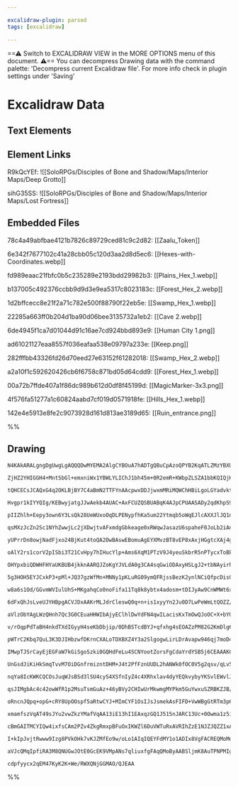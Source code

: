 ```yaml
---

excalidraw-plugin: parsed
tags: [excalidraw]

---
```

==⚠  Switch to EXCALIDRAW VIEW in the MORE OPTIONS menu of this document. ⚠== You can decompress Drawing data with the command palette: 'Decompress current Excalidraw file'. For more info check in plugin settings under 'Saving'


# Excalidraw Data

## Text Elements
## Element Links
R9kQcYEf: ![[SoloRPGs/Disciples of Bone and Shadow/Maps/Interior Maps/Deep Grotto]]

sihG35SS: ![[SoloRPGs/Disciples of Bone and Shadow/Maps/Interior Maps/Lost Fortress]]

## Embedded Files
78c4a49abfbae4121b7826c89729ced81c9c2d82: [[Zaalu_Token]]

6e342f7677102c41a28cbb05c120d3aa2d8d5ec6: [[Hexes-with-Coordinates.webp]]

fd989eaac21fbfc0b5c235289e2193bdd29982b3: [[Plains_Hex_1.webp]]

b137005c492376ccbb9d9d3e9ea5317c8023183c: [[Forest_Hex_2.webp]]

1d2bffcecc8e21f2a71c782e500f88790f22eb5e: [[Swamp_Hex_1.webp]]

22285a663ff0b204d1ba90d06bee3135732a1eb2: [[Cave 2.webp]]

6de4945f1ca7d01044d91c16ae7cd924bbd893e9: [[Human City 1.png]]

ad61021127eaa8557f036eafaa538e09797a233e: [[Keep.png]]

282fffbb43326fd26d70eed27e63152f61282018: [[Swamp_Hex_2.webp]]

a2a10f1c592620426cb6f6758c871bd05d64cdd9: [[Forest_Hex_1.webp]]

00a72b7ffde407a1f86dc989b612d0df8f45199d: [[MagicMarker-3x3.png]]

4f576fa51277a1c60824aabd7cf019d0571918fe: [[Hills_Hex_1.webp]]

142e4e5913e8fe2c9073928d161d813ae3189d65: [[Ruin_entrance.png]]

%%
## Drawing
```compressed-json
N4KAkARALgngDgUwgLgAQQQDwMYEMA2AlgCYBOuA7hADTgQBuCpAzoQPYB2KqATLZMzYBXUtiRoIACyhQ4zZAHoFAc0JRJQgEYA6bGwC2CgF7N6hbEcK4OCtptbErHALRY8RMpWdx8Q1TdIEfARcZgRmBShcZQUebQBObR4aOiCEfQQOKGZuAG1wMFAwYogSbggAawqAWX19ABkADQBpFOLIWERywn1opH4SzG5nAA4ARkSANgAGABYJydmAdniA

ZjHZ2YHIGGH4+MntSbGl+emxniWx1YBWLYLIChJ1bh45m+0R2emR+KWbpZLSZA1bbKQIQjKaTcMY3EbTBJrWGraY3eLfHiTMHWZTBbjTMHMKCkNgVBAAYTY+DYpHKxOszDguECWTaJU0uGwFWUJKEHGIlOptIk9I4jOZmSgbMgADNCPh8ABlWB4iSSTkaQLSiBEklkgDqz0kMMJxNJCGVMFV6EEHm1vKhHHCOTQYzBbCZ2DUu1d0wJDwgvP5TuYL

tQHCECsJCAQxG4q2OKLBjBY7C4aBmN2TTFYnAAcpwxDDJjwxmMRiMQWChHBiLgoLGYadvktpoC3mswYRmAARNINuNoGUEMJgnnCOAASWIYdyAF0wZphPyAKLBDJZWcLgNEDgVbgRqM7thcxtoYlCBBguXBaflSYIVazHgyoGAsbTHjYea4HgjbCaJoqLYBc0zEKsuC/sQIzEDcCDYJM2rMO44ioPk7RgG6DyYQ827tKU/JYOUuAAILajK5AZHeaC

Hvgpr1kIYYQIg/KEBwyjatgJJwAekb4AUAC+AxFCUZQSBUABqK4AJpCPUAASADy2qdKhpS9Mo/QBkMaCnEkz4HH8syVqcqyggGPqoKMbbaMs0yTDMBmYicYJPMQLxoAc2jrCiSwJjcNzlvEn5gpIEJQlKrpltoPwfksIx/jw6zwnwAY4ta/r4bq5qCjSdLkGKTIslKi6ctyQYClSeUigV4rFeR8pKiqanqtgmpaVlZoGkaJoBtlZKWtaOpUmUYIO

pIIZhlh+Eepy3own6Y3LsQk28UeWUxoOqDLPENypfhKa5um22Ytmqb5oWqEJlcAXXJlJQ1nWA5NpssI8DcT7vfEXa9v2Z6oMO+CjgG441tOW6Lsta7pJKEM7mx+40XxYLUqeW0XleAY3gg1HoLMMoApMw6BZcSy4GMCE/DwsyQZoxBLNgMrnPExColc8TljKHUlMhBCoeh7TTYLuFdoROnoKRySCcJAZiegNz0KQABSIwAOLENgKnwGpPR9Nq4tl

qsMXzJcZn2Sc1NYhZwwjLc2jXDwjtvAFxmdgGbkeage0xRWqwJasazU6spaheF0JoLb2iAnc4yTAlswObC2LsRlpp6hSVXCugop1ZK2oclyoP8rlWfQLVRV59ejWDS1GoiNzAhdQghrucarpp+aNflLao0BuNq3twGs1erAC33ZAFUD+GyN9Zt3D7GWVsHTmaavAHZ1HQWHBFmgbyrP8aJfEvD21vW/0nK9H1zNcKw/X2wTPUOI6Y/hoNTjOeR4e

yUPrrDn8owjNadFjxo24BjKut4toQA2DwBAswEBomuAgEYXMvzBT8vEP8xAxjHGgtcXAj4grEEmDcJCKE8jYWcELYoYwRayzFsREiqwIDSwKCJSAcsIDxCMPQCo0F9DVC1l0CQutNL62GIvWywdljPmMkCEmYJLLOGWCMe2pxWwkKBLtNsrkeqeUOAcRYMw3wfQmEsUOkJw6oDLGMT4T4SEbHLAFW4x9IDpVQuPHUTcS75QZBXVkpVC4VR8TVPxE

oAlY2rs1corV2pISbi3T21CvHpy7hIHucYlp+Ams6XqM1PTzV9J4yeuSkbrR5nPTycxToBkOqvXe5wN5pi3jvVAvxZhrHhGWasp9H7WObG2DpfwbgzDvn9LagNgav15O/OG+Elx8mINDDc2R/7wz3EAlGJ4yTo1IJeCBOMoG/nJtMGUFM0SYjeM+SYAEibAjhNgSsYw6aomIbMbAxBiDxDIXzChGFqE4XaF/DhDCJCkVmORSihzNl9SiFARi5QWK

OHYpxbiQDWHFHYaUKBUB4jkknAARQJZoKgYJVLdA0g3CA4sqGwiODAxyHSLgJ2+tbNAyirhRwOH+BOHS2xXHMe7PRqBMFJCWDwIyZZdqMosRFeecRLgStOFKkZcx7j4XcfiDuZIQnZ3LuEkqAYC7lWWrqsuYT6oQKalaWubV67xPToktu1jtUWmiekkamS+7CEdKUl1Q8CmjyKVk4MfraLRn+gHP2riGAr04PGYyTSLrb1QsceRccan4UemfLaF9

5g3HOH5EYJCxkP3+pMl+JQ37gzWfMn+MNNy1pKLuRG09ymQFRjssBezK2ynlNCiQfpcDis0EsGUMpiBwLbOTGUxaNbxF+JoY4PBWbEFnTKWYgV9heqyuQtAAsaHbEBcUYFBFJ3iwgKRRCGLCiyygZODghLsBCGaASoROtKXiPZTg2YRwg5JWDlcP0CdFHDADr+k4aJZgJnetcr4ujW7z0OH5YEJw/gohGHtGNYVLGRWsdFEZBxxgBxGe9aY5kNUp

w8a6s1Od/GGvmWVIulUhS+MKgahqCo0noFifa11Tq8k8ybtx4adosm+tDIJyAw9CnWMWt6xZU9w2z3+u9W2rLl7nWOgFDTJQ6nJtabCDmXw7qeOzX0vNbZfhwnFbpjhv0y0TOfmOGZNb92noWauX+jb3MAI2WU4B+FO3/XAZEyB5RErjplIBaDwcibEExPTaYm1LgIEmOsPaMpl0JXOCMH51oD2YSPbQoFotz2MLy9eKFuNlOdQYkxJFbEOJgi4h

6dFxQhJsLveUJYHBpgACVJDxAAKrMLJdrCleswQ0q+n+is1xyyYn2Ju0D7LwPeWmLtQOZZ/jqpKB7Z1u0Ehwk/P7K4KInyyqsWWBEqGLkjIzQmEYydcTUdhenWj+rLVGqY8EzObHc4RPwjea1Q1eNan48K5J/U3U2u7p6+0PqcmScHvkuaQa5PFOWkpmeG1/oJV+IKzTR1uAJxjfpjgLTUKwieTMcjROT5PXPs2DYbNLg/FLQgPpFaXMTjc2hDz9

aVlzObYAgLWzQHnh7Qc3G0CEuaHHWIbAjyEClhlDwYdFN4qwILacisKxTmOwQJoOC+X+bYQBSVk9ZWiJgpIqrSFuAqJbVq0J+riLMjIuawGVrPEAs3qxZw3AMBND9c0AAMXJPqd9k2xHTbAz8T4e0fiokwc+DYFGShKPWHEKDaJ0Q7Z0UKxDnklg+2DgmdE+8C0rYDDhuVUVbGGTMoBkmdw7OXqo1q97OV/uhPY99xjQTTV971RayuYXQe2riZDk

v/rOqpPdTaBH4nkdTXdIGyyH4seKbDbjip/0DhBSTcdBYJ+qfxhg4sEOAZzPM82G2KmDlg6c+585kGrmP6+aNULv+3+gti5tqBbNrbIhbS5hYDroAToLrxAhCchq4K7YDTAm7YBJR7S/Cq4TCrB0wJb7AJSaBjZ9R7poQW7FZ0L4RsTlZ24SSO7O4wp1bwoNae5Naoptb+4dYywUFQKNDVDyTxASQK7fLjbCLoCiJUozYXD2ylh+gJSwiAibBZhs

pWTrC2Kbq7QuL3K3DJIHbzwfDKrnCXALoTDXBXZ4Y3a2SlgogwLirLDrAvapw946qj7moD4T5D4mqLKfbj5A4lAg4ibg5Uow4Cao5CaL5w4epiYKYSbr4Bro5b7yb4QlIo5AERpbRAi2x7aQAU6vDFrn6XQwgdJ3AogHCKFZq9L34tg/CtgAav7lrv7TJ85f4C6QyLLLJ/7NHrKtqu4dqgG7L7IQGy6aA3x+g3DfiYL7w3IASaAswsyrAICwG4Cm

IMwpTJSrCayEjEGFaW7kGiSgoSzki0GQHdFeLu4SCNYootZorsFgCdaYrdYSB5j6CEAAAKCAbAqsAAKjHiIp+vHrpHEGZLtACORgFOKsCKtlZCsL+vZOMBzHHPHIsAhp7PvLZKcMcIFKcDXiMpkeCLhtwAFNoAFPZMSQBrbElPYW9gvr3qxv3oDgxuyL9iPjSWPq4T4X2lxkvlIHXBDo4c3FDq6iJhkojtklPMkjJhjtviGitHvu2jqJUm0k+Jdr

UnGsdJiKiHkSmqTvvM7OiDGnfrmizntDHM+J4t2PfFznUUDL2hANWk0fOC0V5g2qsv/qLv5ikSAl2k/FaTLlAvFN+LgB0rgArhyHAhcM8trjcoThKmIHgtgPEKgdBMkBsb8vupQtsaVvQlQRLD2IcTVvvo3KcegOcd7vhL7u1jcZwaJFAv1vEBUAStgNJCuDKN8aIb8dpMMABoScYSsPFPZH8AzjsGBnpB0q2J+B+B+MCPBsXsiYkDAcWhcJhpiP

nqYa8IcKWKCQCOsJuqWJsBSd3lSU4cyS4XSfnIyZ4c4XRhxlav4dyYEQkvybyYKSvlEWvlJhAOKfETvqGskccWEP9JMGnjidka6KcBqYZgcJsJsDMB3vqS9C2GWMaTiWaeMtwDzh/o0SLpAJ5kst5s6R0QAW6RAAAIS5C5CKhVT9bPGqwRA9jdheg+DhCoBsAyioAABCnACAqA1gxAqAio6oxAbAFACg1QuAcgCgD6DYpA7ApAqAIlYlfYCAcAqA

qsJIMgbAc4c42owWfR1p2MsuTsmGuAz+46yBVy2CHIwUrMkwmgMYPkm5GuYwxuSZRBKZJB/yZBGZFBexl6K4uZLu+ZJxjBHurEFxPuVxQBAe9x6A0k0kuAPYeYmAMAb6whH6U27Za2foYq9iAFhaBOEJzgf4qi6wJYm2SUlhcJSJzqmwSQDke8/wtw/wNhK5aA8wCQi85Ymw9VUFpRJQmqaAniMOXhrJ9JWFZ5xcF5X2bhvhUS4RPGt5Dq5owR8+

oRncnJQpq+opG+cRY8UpOOspf5aRtwCYJ+MImCYF1OsIJsJsmekAsFIFD+VwWBgGtRTm3p6FYMdpgurRuFmFEALa9BIBkuqAoWwO/asukwk6HSm6ZyeASwrMH4mwXyFMOCBCDMXy1MgE0Eaw8xZufygsHl1umZtuEs4eflANBZQVZxzBoVpZ4VtEkVXB3chAkgqstwioioLZ6kaV+ENKF8YqlwvwkGHMAI+Vf4HwwIHM70wc6I7wlVpOcQQISUmw

xmamfszVqAT49sJYu2vwZkzYMafVqAA13iE13hI1EAxqzGQ1J515nJARC13Uc+0Owma1z5iRSOm1sRI8n5u1MpwBAg8pVe3SypWm8Y7051rwamupEwPSTOBpD1zKGiySyFjmqF9RVan+v12FbRPm+FrpraxFpF5F1IlF1FCgtFyEhADFzATFLF7FToXF/IvF/FglwlolEQElTA0lsl7dCg9QbARIqA4eNIxIzoGlWlvR3a/RoN4WYKxCH4pYFwSw

cBmGAITMCYIQw4ixfsCAm2PZv4ZkgRmxpBFuOxIKWZl6DuVWTuRxAVRIhZzE1NJZJQZZ1xAk4AeEl6cAcAyoZ83AIk0AYUGQ5QdYpA+4AwDAhACAFArFY1LG1U6AAAxFFlFmyBAM+qQMVJOA2PoMqB9s4Yg6ge9KMWgxg1gzg7A8PueUeZeYPpAGQ5KNg+kOHjNUNOtQUOgyIOQ+kHg4tcKvtPQ1w4wzg7wwNK7ZES/UI1kEw/oP1h7X6kLJw5g8

I+kIpJvjtRwww9Izg8PVkOHk7vKJZMfEo9w/oLo1AIqIQEYFdMY1o1ADIx8VgFACREQMoMdH9QgDKPSSYyo7g1EKQM45g4JWFLgP5eUj49o+kCuPyCREExQCE0cnE6Q1I/Yzg7EySBQB8RNhIBVGg8hCSAqI0B2WXrtqiOcMZBKoYXtjqK1gqNJNwL8EVbbD+h9AbkqSUEYGwAYP/bUgQJeKToSZmDcDehE6k+kHI7vskYGMtGgzyCQJY9Y68PdD

aVJcQMqIpfiRA3M8QNUGwJOtE0GcEK9VMpANs7qliuxfgFAqQMoByAABSljmK8AuTPNPMIg3AACU2o/WCAygkYzI5QNz9zSUBIvASYYLoL7zXzIzdjojCAajUAaYYYruEAFEN9PzhEUlKKaAWKmQhzYB09L9RAfuwN4B+EHAN9U91pwgUAu4qEGMIzdgAAVvBNkIqBS3ALs/sxS5oEc2nW9b1dgIi4wB8V0/gD0/hOSukmkEK6vC1oxFAAYFkyIc

cdpfyycx2qEM47KyK2K+We/RWXQNjGGMAO/QJEAA
```
%%